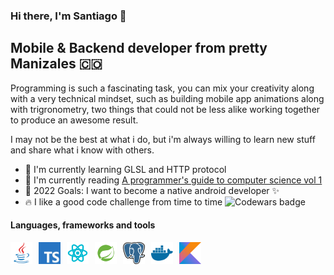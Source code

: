 ### Hi there, I'm Santiago 👋
## Mobile & Backend developer from pretty Manizales 🇨🇴
Programming is such a fascinating task, you can mix your creativity along with a very technical mindset, such as building mobile app animations along with trigronometry, two things that could not be less alike working together to produce an awesome result.

I may not be the best at what i do, but i'm always willing to learn new stuff and share what i know with others.

- 🌱 I'm currently learning GLSL and HTTP protocol
- 📙 I'm currently reading [A programmer's guide to computer science vol 1](https://www.amazon.com/-/es/Dr-William-M-Springer-II/dp/195120400X)
- 🥅 2022 Goals: I want to become a native android developer ✨
- 🔥 I like a good code challenge from time to time <img align="bottom" src="https://www.codewars.com/users/Glazzes/badges/small" alt="Codewars badge" />

#### Languages, frameworks and tools
[<img style="float: left; margin-right: 10px" width="35px" height="35px" alt="Java" src="./assets/java.png">](https://www.java.com)
[<img astyle="float: left; margin-right: 10px" width="35px" height="35px" alt="Kotlin" src="./assets/kotlin.png">](https://kotlinlang.org/)
[<img style="float: left; margin-right: 10px" width="35px" height="35px" alt="Typescript" src="./assets/typescript.png">](https://www.typescriptlang.org/)
[<img style="float: left; margin-right: 10px" width="35px" height="35px" alt="React and React native" src="./assets/react.png">](https://es.reactjs.org/)
[<img style="float: left; margin-right: 10px" width="35px" height="35px" alt="Spring boot" src="./assets/spring.png">](https://spring.io/projects/spring-boot)
[<img style="float: left; margin-right: 10px" width="35px" height="35px" alt="Postgresql" src="./assets/postgres.png">](https://www.postgresql.org/)
[<img style="float: left; margin-right: 10px" width="35px" height="35px" alt="Docker" src="./assets/docker.png">](https://www.docker.com/)
